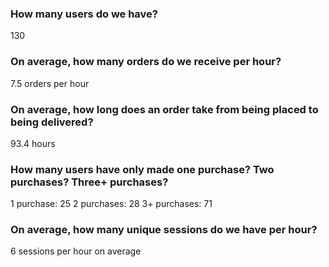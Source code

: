 ### How many users do we have?

130

### On average, how many orders do we receive per hour?

7.5 orders per hour

### On average, how long does an order take from being placed to being delivered?

93.4 hours

###  How many users have only made one purchase? Two purchases? Three+ purchases?

1 purchase: 25
2 purchases: 28
3+  purchases: 71

### On average, how many unique sessions do we have per hour?

6 sessions per hour on average